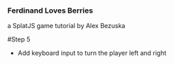 ### Ferdinand Loves Berries
a SplatJS game tutorial by Alex Bezuska



#Step 5
- Add keyboard input to turn the player left and right